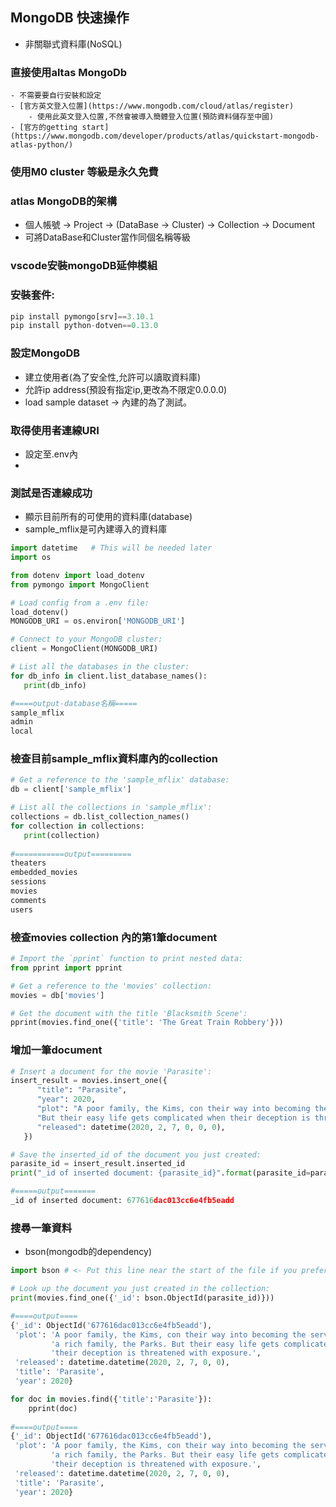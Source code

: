 ## MongoDB 快速操作
- 非關聯式資料庫(NoSQL)

### 直接使用altas MongoDb
	- 不需要要自行安裝和設定
	- [官方英文登入位置](https://www.mongodb.com/cloud/atlas/register)
		- 使用此英文登入位置,不然會被導入簡體登入位置(預防資料儲存至中國)
	- [官方的getting start](https://www.mongodb.com/developer/products/atlas/quickstart-mongodb-atlas-python/)
	
### 使用M0 cluster 等級是永久免費
### atlas MongoDB的架構
- 個人帳號 -> Project -> (DataBase -> Cluster) -> Collection -> Document 
- 可將DataBase和Cluster當作同個名稱等級

### vscode安裝mongoDB延伸模組
### 安裝套件:

```python
pip install pymongo[srv]==3.10.1
pip install python-dotven==0.13.0
```

### 設定MongoDB
- 建立使用者(為了安全性,允許可以讀取資料庫)
- 允許ip address(預設有指定ip,更改為不限定0.0.0.0)
- load sample dataset -> 內建的為了測試。

### 取得使用者連線URI
- 設定至.env內
- 
### 測試是否連線成功
- 顯示目前所有的可使用的資料庫(database)
- sample_mflix是可內建導入的資料庫

```python
import datetime   # This will be needed later
import os

from dotenv import load_dotenv
from pymongo import MongoClient

# Load config from a .env file:
load_dotenv()
MONGODB_URI = os.environ['MONGODB_URI']

# Connect to your MongoDB cluster:
client = MongoClient(MONGODB_URI)

# List all the databases in the cluster:
for db_info in client.list_database_names():
   print(db_info)

#====output-database名稱=====
sample_mflix
admin
local
```

### 檢查目前sample_mflix資料庫內的collection

```python
# Get a reference to the 'sample_mflix' database:
db = client['sample_mflix']

# List all the collections in 'sample_mflix':
collections = db.list_collection_names()
for collection in collections:
   print(collection)
   
#===========output=========
theaters
embedded_movies
sessions
movies
comments
users
```

### 檢查movies collection 內的第1筆document

```python
# Import the `pprint` function to print nested data:
from pprint import pprint

# Get a reference to the 'movies' collection:
movies = db['movies']

# Get the document with the title 'Blacksmith Scene':
pprint(movies.find_one({'title': 'The Great Train Robbery'}))
```

### 增加一筆document

```python
# Insert a document for the movie 'Parasite':
insert_result = movies.insert_one({
      "title": "Parasite",
      "year": 2020,
      "plot": "A poor family, the Kims, con their way into becoming the servants of a rich family, the Parks. "
      "But their easy life gets complicated when their deception is threatened with exposure.",
      "released": datetime(2020, 2, 7, 0, 0, 0),
   })

# Save the inserted_id of the document you just created:
parasite_id = insert_result.inserted_id
print("_id of inserted document: {parasite_id}".format(parasite_id=parasite_id))

#=====output=======
_id of inserted document: 677616dac013cc6e4fb5eadd
```

### 搜尋一筆資料
- bson(mongodb的dependency)

```python
import bson # <- Put this line near the start of the file if you prefer.

# Look up the document you just created in the collection:
print(movies.find_one({'_id': bson.ObjectId(parasite_id)}))

#====output====
{'_id': ObjectId('677616dac013cc6e4fb5eadd'),
 'plot': 'A poor family, the Kims, con their way into becoming the servants of '
         'a rich family, the Parks. But their easy life gets complicated when '
         'their deception is threatened with exposure.',
 'released': datetime.datetime(2020, 2, 7, 0, 0),
 'title': 'Parasite',
 'year': 2020}
```

```python
for doc in movies.find({'title':'Parasite'}):
    pprint(doc)
    
#====output====
{'_id': ObjectId('677616dac013cc6e4fb5eadd'),
 'plot': 'A poor family, the Kims, con their way into becoming the servants of '
         'a rich family, the Parks. But their easy life gets complicated when '
         'their deception is threatened with exposure.',
 'released': datetime.datetime(2020, 2, 7, 0, 0),
 'title': 'Parasite',
 'year': 2020}
```







	
	